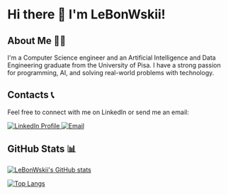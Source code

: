 # Hi there 👋 I'm LeBonWskii!

## About Me 👨‍💻
I'm a Computer Science engineer and an Artificial Intelligence and Data Engineering graduate from the University of Pisa. I have a strong passion for programming, AI, and solving real-world problems with technology.

## Contacts 📞
Feel free to connect with me on LinkedIn or send me an email:

<a href="https://www.linkedin.com/in/tommasofalaschi/" target="_blank" rel="noopener noreferrer">
    <img src="https://img.shields.io/badge/LinkedIn-0077B5?style=for-the-badge&logo=linkedin&logoColor=white" alt="LinkedIn Profile">
</a>
<a href="mailto:tommasofalaschi02@gmail.com">
    <img src="https://img.shields.io/badge/Gmail-D14836?style=for-the-badge&logo=gmail&logoColor=white" alt="Email">
</a>

## GitHub Stats 📊

[![LeBonWskii's GitHub stats](https://github-readme-stats.vercel.app/api?username=LeBonWskii&count_private=true&show_icons=true&theme=github_dark)](https://github.com/LeBonWskii/github-readme-stats)

[![Top Langs](https://github-readme-stats.vercel.app/api/top-langs/?username=LeBonWskii&layout=compact&theme=github_dark)](https://github.com/LeBonWskii/github-readme-stats)
